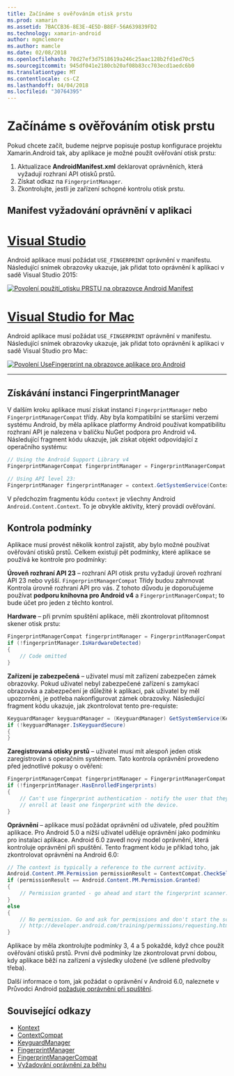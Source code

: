 ```yaml
---
title: Začínáme s ověřováním otisk prstu
ms.prod: xamarin
ms.assetid: 7BACCB36-8E3E-4E5D-B8EF-56A639839FD2
ms.technology: xamarin-android
author: mgmclemore
ms.author: mamcle
ms.date: 02/08/2018
ms.openlocfilehash: 70d27ef3d7518619a246c25aac128b2fd1ed70c5
ms.sourcegitcommit: 945df041e2180cb20af08b83cc703ecd1aedc6b0
ms.translationtype: MT
ms.contentlocale: cs-CZ
ms.lasthandoff: 04/04/2018
ms.locfileid: "30764395"
---
```

# <a name="getting-started-with-fingerprint-authentication"></a>Začínáme s ověřováním otisk prstu

Pokud chcete začít, budeme nejprve popisuje postup konfigurace projektu Xamarin.Android tak, aby aplikace je možné použít ověřování otisk prstu:

1. Aktualizace **AndroidManifest.xml** deklarovat oprávněních, která vyžadují rozhraní API otisků prstů.
2. Získat odkaz na `FingerprintManager`.
3. Zkontrolujte, jestli je zařízení schopné kontrolu otisk prstu.

## <a name="requesting-permissions-in-the-application-manifest"></a>Manifest vyžadování oprávnění v aplikaci

# <a name="visual-studiotabvswin"></a>[Visual Studio](#tab/vswin)

Android aplikace musí požádat `USE_FINGERPRINT` oprávnění v manifestu. Následující snímek obrazovky ukazuje, jak přidat toto oprávnění k aplikaci v sadě Visual Studio 2015:

[![Povolení použití\_otisku PRSTU na obrazovce Android Manifest](get-started-images/fingerprint-01-vs.png)](get-started-images/fingerprint-01-vs.png#lightbox) 

# <a name="visual-studio-for-mactabvsmac"></a>[Visual Studio for Mac](#tab/vsmac)

Android aplikace musí požádat `USE_FINGERPRINT` oprávnění v manifestu. Následující snímek obrazovky ukazuje, jak přidat toto oprávnění k aplikaci v sadě Visual Studio pro Mac:

[![Povolení UseFingerprint na obrazovce aplikace pro Android](get-started-images/fingerprint-01-xs.png)](get-started-images/fingerprint-01-xs.png#lightbox) 

-----

## <a name="getting-an-instance-of-the-fingerprintmanager"></a>Získávání instanci FingerprintManager

V dalším kroku aplikace musí získat instanci `FingerprintManager` nebo `FingerprintManagerCompat` třídy. Aby byla kompatibilní se staršími verzemi systému Android, by měla aplikace platformy Android používat kompatibilitu rozhraní API je nalezena v balíčku NuGet podpora pro Android v4. Následující fragment kódu ukazuje, jak získat objekt odpovídající z operačního systému: 

```csharp
// Using the Android Support Library v4
FingerprintManagerCompat fingerprintManager = FingerprintManagerCompat.From(context);

// Using API level 23:
FingerprintManager fingerprintManager = context.GetSystemService(Context.FingerprintService) as FingerprintManager;
```  

V předchozím fragmentu kódu `context` je všechny Android `Android.Content.Context`. To je obvykle aktivity, který provádí ověřování.

## <a name="checking-for-eligibility"></a>Kontrola podmínky

Aplikace musí provést několik kontrol zajistit, aby bylo možné používat ověřování otisků prstů. Celkem existují pět podmínky, které aplikace se používá ke kontrole pro podmínky:  
 

**Úroveň rozhraní API 23** &ndash; rozhraní API otisk prstu vyžadují úroveň rozhraní API 23 nebo vyšší. `FingerprintManagerCompat` Třídy budou zahrnovat Kontrola úrovně rozhraní API pro vás. Z tohoto důvodu je doporučujeme používat **podporu knihovna pro Android v4** a `FingerprintManagerCompat`; to bude účet pro jeden z těchto kontrol.

**Hardware** &ndash; při prvním spuštění aplikace, měli zkontrolovat přítomnost skener otisk prstu:

```csharp
FingerprintManagerCompat fingerprintManager = FingerprintManagerCompat.From(context);
if (!fingerprintManager.IsHardwareDetected)
{
    // Code omitted
}
```
    
**Zařízení je zabezpečená** &ndash; uživatel musí mít zařízení zabezpečen zámek obrazovky. Pokud uživatel nebyl zabezpečené zařízení s zamykací obrazovka a zabezpečení je důležité k aplikaci, pak uživatel by měl upozorněni, je potřeba nakonfigurovat zámek obrazovky. Následující fragment kódu ukazuje, jak zkontrolovat tento pre-requiste:

```csharp
KeyguardManager keyguardManager = (KeyguardManager) GetSystemService(KeyguardService);
if (!keyguardManager.IsKeyguardSecure)
{
}
```

**Zaregistrovaná otisky prstů** &ndash; uživatel musí mít alespoň jeden otisk zaregistrován s operačním systémem. Tato kontrola oprávnění provedeno před jednotlivé pokusy o ověření:

```csharp
FingerprintManagerCompat fingerprintManager = FingerprintManagerCompat.From(context);
if (!fingerprintManager.HasEnrolledFingerprints)
{
    // Can't use fingerprint authentication - notify the user that they need to
    // enroll at least one fingerprint with the device.
}
```

**Oprávnění** &ndash; aplikace musí požádat oprávnění od uživatele, před použitím aplikace. Pro Android 5.0 a nižší uživatel uděluje oprávnění jako podmínku pro instalaci aplikace. Android 6.0 zavedl nový model oprávnění, která kontroluje oprávnění při spuštění. Tento fragment kódu je příklad toho, jak zkontrolovat oprávnění na Android 6.0:

```csharp
// The context is typically a reference to the current activity.
Android.Content.PM.Permission permissionResult = ContextCompat.CheckSelfPermission(context, Manifest.Permission.UseFingerprint);
if (permissionResult == Android.Content.PM.Permission.Granted)
{
    // Permission granted - go ahead and start the fingerprint scanner.
}
else
{
    // No permission. Go and ask for permissions and don't start the scanner. See
    // http://developer.android.com/training/permissions/requesting.html
}
```

Aplikace by měla zkontrolujte podmínky 3, 4 a 5 pokaždé, když chce použít ověřování otisků prstů. První dvě podmínky lze zkontrolovat první dobou, kdy aplikace běží na zařízení a výsledky uložené (ve sdílené předvolby třeba).

Další informace o tom, jak požádat o oprávnění v Android 6.0, naleznete v Průvodci Android [požaduje oprávnění při spuštění](http://developer.android.com/training/permissions/requesting.html).



## <a name="related-links"></a>Související odkazy

- [Kontext](https://developer.xamarin.com/api/type/Android.Content.Context/)
- [ContextCompat](https://developer.xamarin.com/api/type/Android.Support.V4.Content.ContextCompat/)
- [KeyguardManager](https://developer.xamarin.com/api/type/Android.App.KeyguardManager/)
- [FingerprintManager](http://developer.android.com/reference/android/hardware/fingerprint/FingerprintManager.html)
- [FingerprintManagerCompat](http://developer.android.com/reference/android/support/v4/hardware/fingerprint/FingerprintManagerCompat.html)
- [Vyžadování oprávnění za běhu](http://developer.android.com/training/permissions/requesting.html)
